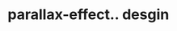 # parallax-effect.. desgin                                                                                                                                                                                                                                                                                                                                                                                                                                                                                                                                                                                     
